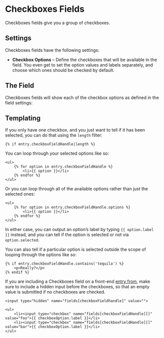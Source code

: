 Checkboxes Fields
=================

Checkboxes fields give you a group of checkboxes.

## Settings

Checkboxes fields have the following settings:

* **Checkbox Options** – Define the checkboxes that will be available in the field. You even get to set the option values and labels separately, and choose which ones should be checked by default.


## The Field

Checkboxes fields will show each of the checkbox options as defined in the field settings:

## Templating

If you only have one checkbox, and you just want to tell if it has been selected, you can do that using the `length` filter:

```twig
{% if entry.checkboxFieldHandle|length %}
```

You can loop through your selected options like so:

```twig
<ul>
    {% for option in entry.checkboxFieldHandle %}
        <li>{{ option }}</li>
    {% endfor %}
</ul>
```

Or you can loop through all of the available options rather than just the selected ones:

```twig
<ul>
    {% for option in entry.checkboxFieldHandle.options %}
        <li>{{ option }}</li>
    {% endfor %}
</ul>
```

In either case, you can output an option’s label by typing `{{ option.label }}` instead, and you can tell if the option is selected or not via `option.selected`.

You can also tell if a particular option is selected outside the scope of looping through the options like so:

```twig
{% if entry.checkboxFieldHandle.contains('tequila') %}
    <p>Really?</p>
{% endif %}
```

If you are including a Checkboxes field on a front-end [entry from](templating/examples/entry-form.md), make sure to include a hidden input before the checkboxes, so that an empty value is submitted if no checkboxes are checked.

```twig
<input type="hidden" name="fields[checkboxFieldhandle]" value="">

<ul>
    <li><input type="checkbox" name="fields[checkboxFieldHandle][]" value="foo">{{ checkboxOption.label }}</li>
    <li><input type="checkbox" name="fields[checkboxFieldHandle][]" value="bar">{{ checkboxOption.label }}</li>
</ul>
```
